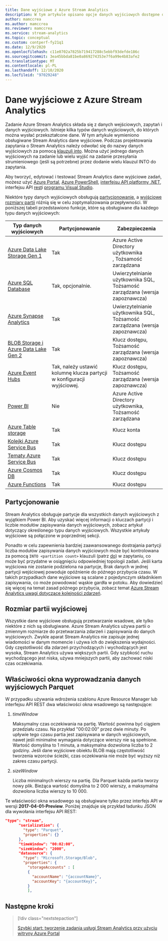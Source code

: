 ```yaml
---
title: Dane wyjściowe z Azure Stream Analytics
description: W tym artykule opisano opcje danych wyjściowych dostępne dla Azure Stream Analytics.
author: mamccrea
ms.author: mamccrea
ms.reviewer: mamccrea
ms.service: stream-analytics
ms.topic: conceptual
ms.custom: contperf-fy21q1
ms.date: 12/9/2020
ms.openlocfilehash: c11e0702a7825b719417288c5ebbf93defde186c
ms.sourcegitcommit: 3ea45bbda81be0a869274353e7f6a99e4b83afe2
ms.translationtype: MT
ms.contentlocale: pl-PL
ms.lasthandoff: 12/10/2020
ms.locfileid: "97029248"
---
```

# <a name="outputs-from-azure-stream-analytics"></a>Dane wyjściowe z Azure Stream Analytics

Zadanie Azure Stream Analytics składa się z danych wejściowych, zapytań i danych wyjściowych. Istnieje kilka typów danych wyjściowych, do których można wysłać przekształcone dane. W tym artykule wymieniono obsługiwane Stream Analytics dane wyjściowe. Podczas projektowania zapytania o Stream Analytics należy odwołać się do nazwy danych wyjściowych za pomocą [klauzuli into](/stream-analytics-query/into-azure-stream-analytics). Można użyć jednego danych wyjściowych na zadanie lub wielu wyjść na zadanie przesyłania strumieniowego (jeśli są potrzebne) przez dodanie wielu klauzul INTO do zapytania.

Aby tworzyć, edytować i testować Stream Analytics dane wyjściowe zadań, możesz użyć [Azure Portal](stream-analytics-quick-create-portal.md#configure-job-output), [Azure PowerShell](stream-analytics-quick-create-powershell.md#configure-output-to-the-job), [interfejsu API platformy .NET](/dotnet/api/microsoft.azure.management.streamanalytics.ioutputsoperations), interfejsu API [rest](/rest/api/streamanalytics/)i [programu Visual Studio](stream-analytics-quick-create-vs.md).

Niektóre typy danych wyjściowych obsługują [partycjonowanie](#partitioning), a [wyjściowe rozmiary partii](#output-batch-size) różnią się w celu zoptymalizowania przepływności. W poniższej tabeli przedstawiono funkcje, które są obsługiwane dla każdego typu danych wyjściowych:

| Typ danych wyjściowych | Partycjonowanie | Zabezpieczenia | 
|-------------|--------------|----------|
|[Azure Data Lake Storage Gen 1](azure-data-lake-storage-gen1-output.md)|Tak|Azure Active Directory użytkownika </br> , Tożsamość zarządzana|
|[Azure SQL Database](sql-database-output.md)|Tak, opcjonalnie.|Uwierzytelnianie użytkownika SQL, </br> Tożsamość zarządzana (wersja zapoznawcza)|
|[Azure Synapse Analytics](azure-synapse-analytics-output.md)|Tak|Uwierzytelnianie użytkownika SQL, </br> Tożsamość zarządzana (wersja zapoznawcza)|
|[BLOB Storage i Azure Data Lake Gen 2](blob-storage-azure-data-lake-gen2-output.md)|Tak|Klucz dostępu, </br> Tożsamość zarządzana (wersja zapoznawcza)|
|[Azure Event Hubs](event-hubs-output.md)|Tak, należy ustawić kolumnę klucza partycji w konfiguracji wyjściowej.|Klucz dostępu, </br> Tożsamość zarządzana (wersja zapoznawcza)|
|[Power BI](power-bi-output.md)|Nie|Azure Active Directory użytkownika, </br> Tożsamość zarządzana|
|[Azure Table storage](table-storage-output.md)|Tak|Klucz konta|
|[Kolejki Azure Service Bus](service-bus-queues-output.md)|Tak|Klucz dostępu|
|[Tematy Azure Service Bus](service-bus-topics-output.md)|Tak|Klucz dostępu|
|[Azure Cosmos DB](azure-cosmos-db-output.md)|Tak|Klucz dostępu|
|[Azure Functions](azure-functions-output.md)|Tak|Klucz dostępu|

## <a name="partitioning"></a>Partycjonowanie

Stream Analytics obsługuje partycje dla wszystkich danych wyjściowych z wyjątkiem Power BI. Aby uzyskać więcej informacji o kluczach partycji i liczbie modułów zapisywania danych wyjściowych, zobacz artykuł dotyczący określonego typu danych wyjściowych. Wszystkie artykuły wyjściowe są połączone w poprzedniej sekcji.  

Ponadto w celu zapewnienia bardziej zaawansowanego dostrajania partycji liczba modułów zapisywania danych wyjściowych może być kontrolowana za pomocą `INTO <partition count>` klauzuli (patrz [do](/stream-analytics-query/into-azure-stream-analytics#into-shard-count)) w zapytaniu, co może być przydatne w osiągnięciu odpowiedniej topologii zadań. Jeśli karta wyjściowa nie zostanie podzielona na partycje, Brak danych w jednej partycji wejściowej powoduje opóźnienie do późnego przybycia czasu. W takich przypadkach dane wyjściowe są scalane z pojedynczym składnikiem zapisywania, co może powodować wąskie gardła w potoku. Aby dowiedzieć się więcej na temat zasad późnego przybycia, zobacz temat [Azure Stream Analytics uwagi dotyczące kolejności zdarzeń](./stream-analytics-time-handling.md).

## <a name="output-batch-size"></a>Rozmiar partii wyjściowej

Wszystkie dane wyjściowe obsługują przetwarzanie wsadowe, ale tylko niektóre z nich są obsługiwane. Azure Stream Analytics używa partii o zmiennym rozmiarze do przetwarzania zdarzeń i zapisywania do danych wyjściowych. Zwykle aparat Stream Analytics nie zapisuje jednej wiadomości w danym momencie i używa ich do zwiększenia wydajności. Gdy częstotliwość dla zdarzeń przychodzących i wychodzących jest wysoka, Stream Analytics używa większych partii. Gdy szybkość ruchu wychodzącego jest niska, używa mniejszych partii, aby zachować niski czas oczekiwania.

## <a name="parquet-output-batching-window-properties"></a>Właściwości okna wyprowadzania danych wyjściowych Parquet

W przypadku używania wdrożenia szablonu Azure Resource Manager lub interfejsu API REST dwa właściwości okna wsadowego są następujące:

1. *timeWindow*

   Maksymalny czas oczekiwania na partię. Wartość powinna być ciągiem przedziału czasu. Na przykład "00:02:00" przez dwie minuty. Po upływie tego czasu partia jest zapisywana w danych wyjściowych, nawet jeśli minimalne wymagania dotyczące wierszy nie są spełnione. Wartość domyślna to 1 minuta, a maksymalna dozwolona liczba to 2 godziny. Jeśli dane wyjściowe obiektu BLOB mają częstotliwość tworzenia wzorców ścieżki, czas oczekiwania nie może być wyższy niż zakres czasu partycji.

2. *sizeWindow*

   Liczba minimalnych wierszy na partię. Dla Parquet każda partia tworzy nowy plik. Bieżąca wartość domyślna to 2 000 wierszy, a maksymalna dozwolona liczba wierszy to 10 000.

Te właściwości okna wsadowego są obsługiwane tylko przez interfejs API w wersji **2017-04-01-Preview**. Poniżej znajduje się przykład ładunku JSON dla wywołania interfejsu API REST:

```json
"type": "stream",
      "serialization": {
        "type": "Parquet",
        "properties": {}
      },
      "timeWindow": "00:02:00",
      "sizeWindow": "2000",
      "datasource": {
        "type": "Microsoft.Storage/Blob",
        "properties": {
          "storageAccounts" : [
          {
            "accountName": "{accountName}",
            "accountKey": "{accountKey}",
          }
          ],
```

## <a name="next-steps"></a>Następne kroki

> [!div class="nextstepaction"]
>
> [Szybki start: tworzenie zadania usługi Stream Analytics przy użyciu witryny Azure Portal](stream-analytics-quick-create-portal.md)

<!--Link references-->
[stream.analytics.developer.guide]: ../stream-analytics-developer-guide.md
[stream.analytics.scale.jobs]: stream-analytics-scale-jobs.md
[stream.analytics.introduction]: stream-analytics-introduction.md
[stream.analytics.get.started]: stream-analytics-real-time-fraud-detection.md
[stream.analytics.query.language.reference]: /stream-analytics-query/stream-analytics-query-language-reference
[stream.analytics.rest.api.reference]: /rest/api/streamanalytics/
